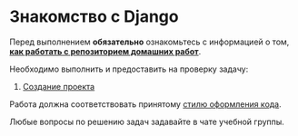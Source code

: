 # Знакомство с Django

Перед выполнением **обязательно** ознакомьтесь с информацией о том, **[как работать с репозиторием домашних работ](/HOW_TO_WORK.md)**.

Необходимо выполнить и предоставить на проверку задачу:

1. [Создание проекта](./first_project)

Работа должна соответствовать
принятому [стилю оформления кода](https://github.com/netology-code/codestyle/tree/master/python).

Любые вопросы по решению задач задавайте в чате учебной группы.
